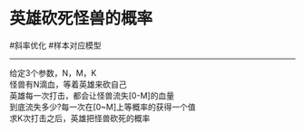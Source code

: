 # 英雄砍死怪兽的概率

#斜率优化
#样本对应模型 

---

给定3个参数，N，M，K  
怪兽有N滴血，等着英雄来砍自己  
英雄每一次打击，都会让怪兽流失[0-M]的血量  
到底流失多少?每一次在[0~M]上等概率的获得一个值  
求K次打击之后，英雄把怪兽砍死的概率  




